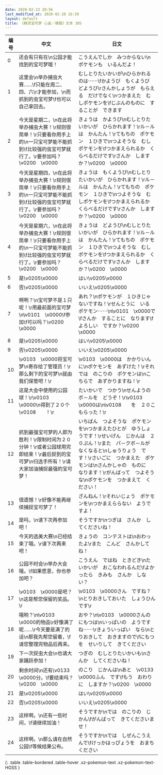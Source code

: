 ```yaml
---
date: 2020-02-23 20:56
last_modified_at: 2020-02-28 16:39
layout: default
title: 《精灵宝可梦 心金／魂银》文本 385
---
```

| 编号 | 中文 | 日文 |
| ---- | ---- | ---- |
| 0 | 还会有只有在\n公园才能找到的宝可梦哦！ | こうえんでしか　みつからない\nポケモンも　いるんだよ！ |
| 1 | 这里会\n举办捕虫大赛……\f只能在周二、四、六\r才能参加，\n而抓到的虫宝可梦\f也可以自己拿回去。 | むしとりたいかいが\nひらかれるのは⋯⋯\fかようび　もくようび　どようび\rさんかしょうが　もらえる　だけでなく\nつかまえた　むしポケモンを\fじぶんのものに　することが　できます |
| 2 | 今天是星期二，\n在此将举办捕虫大赛！\r规则很简单！\r只要看你用手上的\n一只宝可梦能不能抓到\f比较强的虫宝可梦就行了。\r要参加吗？\v0200　\x0000 | きょうは　かようび\nむしとりたいかいが　ひらかれます！\rル－ルは　かんたん！\rてもちの　ポケモン　１ひきで\nつよそうな　むしポケモンを\fつかまえられるか　くらべるだけです\rさんか　しますか？\v0200　\x0000 |
| 3 | 今天是星期四，\n在此将举办捕虫大赛！\r规则很简单！\r只要看你用手上的\n一只宝可梦能不能抓到\f比较强的虫宝可梦就行了。\r要参加吗？\v0200　\x0000 | きょうは　もくようび\nむしとりたいかいが　ひらかれます！\rル－ルは　かんたん！\rてもちの　ポケモン　１ひきで\nつよそうな　むしポケモンを\fつかまえられるか　くらべるだけです\rさんか　しますか？\v0200　\x0000 |
| 4 | 今天是星期六，\n在此将举办捕虫大赛！\r规则很简单！\r只要看你用手上的\n一只宝可梦能不能抓到\f比较强的虫宝可梦就行了。\r要参加吗？\v0200　\x0000 | きょうは　どようび\nむしとりたいかいが　ひらかれます！\rル－ルは　かんたん！\rてもちの　ポケモン　１ひきで\nつよそうな　むしポケモンを\fつかまえられるか　くらべるだけです\rさんか　しますか？\v0200　\x0000 |
| 5 | 是\v0205\x0000 | はい\v0205\x0000 |
| 6 | 否\v0205\x0000 | いいえ\v0205\x0000 |
| 7 | 啊咧？\n宝可梦不是１只呢！\r用最前面的宝可梦\n\v0101　\x0000\f参加\f可以吗？\v0200　\x0000 | あれ？\nポケモンが　１ひきじゃ　ないですね！\rせんとうに　いる　ポケモン⋯⋯\n\v0101　\x0000で\fさんか　することに　なります\fよろしい　ですか？\v0200　\x0000 |
| 8 | 是\v0205\x0000 | はい\v0205\x0000 |
| 9 | 否\v0205\x0000 | いいえ\v0205\x0000 |
| 10 | \v0103　\x0000将宝可梦\n寄存给了管理员！\r那么剩下的宝可梦\n就由我们保管吧！\r | \v0103　\x0000は　かかりいんに\nポケモンを　あずけた！\rそれでは　のこりの　ポケモンは\nこちらで　あずかりますね！\r |
| 11 | 这是大会中使用的公园球！\r\v0103　\x0000\n得到了２０个\v0108　　！\r | たいかいで　つかう\nせんようの　ボ－ルを　どうぞ！\r\v0103　\x0000は\n\v0108　　を　２０こ　もらった！\r |
| 12 | 抓到最强宝可梦的人即为胜利！\r限制时间为２０分钟！\r或者公园球用完即结束！\r最后捉到的宝可梦\n归选手所有！\r请大家加油捕捉最强的宝可梦！ | いちばん　つよそうな　ポケモンを\nつかまえたひとが　ゆうしょうです！\rせいげん　じかんは　２０ぷん！\rまた　パ－クボ－ルが　なくなると\nしゅうりょう　です！\rさいごに　つかまえた　ポケモンは\nさんかしゃの　ものに　なります！\rがんばって　つよそうな\nポケモンを　つかまえて　ください！ |
| 13 | 很遗憾！\r好像不能再继续捕捉宝可梦了！ | ざんねん！\rそれいじょう　ポケモンを\nつかまえららない　ようですよ！ |
| 14 | 是吗，\n请下次再参加吧！ | そうですか\nつぎは　さんか　してくださいね！ |
| 15 | 今天的选美大赛\n已经结束了哦。\r请下次再来吧！ | きょうの　コンテストは\nおわったよ\rまた　こんど　さんかしてね！ |
| 16 | 公园不时会\n举办大会哦。\f如果愿意，你也参加吧？ | こうえん　ではね　ときどき\nたいかいが　おこなわれるんだ\fよかったら　きみも　さんか　しない？ |
| 17 | \v0103　\x0000是吧？\n这是帮您保留的奖品。\r | \v0103　\x0000さん　ですね？\nとりおきしておいた　しょうひんです\r |
| 18 | 哦哟？\n\v0103　\x0000的物品\r好像满了呢……\r今天要是满了的话\n那我先帮您留着，\f请您整理完物品后再来。 | おや？\n\v0103　\x0000さんの　にもつは\nいっぱいの　ようですね⋯⋯\rきょういっぱい　なら\nとりおきして　おきますので\fにもつを　せいりして　きてください |
| 19 | 下一次捉虫大会\n也请大家踊跃参加！ | つぎの　むしとりたいかいも\nさんか　してくださいね！ |
| 20 | 剩余时间\n还有\v0133　\x0000分。\f要结束吗？\v0200　\x0000 | のこり　じかんは\nあと　\v0133　\x0000ふん　です\fもう　おわりに　しますか？\v0200　\x0000 |
| 21 | 是\v0205\x0000 | はい\v0205\x0000 |
| 22 | 否\v0205\x0000 | いいえ\v0205\x0000 |
| 23 | 这样啊。\n还有一些时间，\f请继续加油！ | そうですか\nでは　のこりの　じかん\fがんばって　きてくださいませ！ |
| 24 | 这样啊。\n那么请在自然公园\f等候结果公布。 | そうですか\nでは　しぜんこうえんで\fけっかはっぴょうを　おまちください |
{: .table .table-bordered .table-hover .xz-pokemon-text .xz-pokemon-text-HGSS }